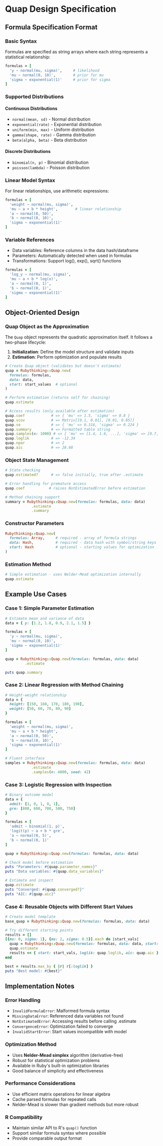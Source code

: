 # Quap Design Specification

## Formula Specification Format

### Basic Syntax
Formulas are specified as string arrays where each string represents a statistical relationship:

```ruby
formulas = [
  'y ~ normal(mu, sigma)',     # likelihood
  'mu ~ normal(0, 10)',        # prior for mu
  'sigma ~ exponential(1)'     # prior for sigma
]
```

### Supported Distributions

#### Continuous Distributions
- `normal(mean, sd)` - Normal distribution
- `exponential(rate)` - Exponential distribution  
- `uniform(min, max)` - Uniform distribution
- `gamma(shape, rate)` - Gamma distribution
- `beta(alpha, beta)` - Beta distribution

#### Discrete Distributions  
- `binomial(n, p)` - Binomial distribution
- `poisson(lambda)` - Poisson distribution

### Linear Model Syntax
For linear relationships, use arithmetic expressions:

```ruby
formulas = [
  'weight ~ normal(mu, sigma)',
  'mu ~ a + b * height',        # linear relationship
  'a ~ normal(0, 50)',
  'b ~ normal(0, 10)', 
  'sigma ~ exponential(1)'
]
```

### Variable References
- Data variables: Reference columns in the data hash/dataframe
- Parameters: Automatically detected when used in formulas
- Transformations: Support log(), exp(), sqrt() functions

```ruby
formulas = [
  'log_y ~ normal(mu, sigma)',
  'mu ~ a + b * log(x)',
  'a ~ normal(0, 1)',
  'b ~ normal(0, 1)',
  'sigma ~ exponential(1)'
]
```

## Object-Oriented Design

### Quap Object as the Approximation

The `Quap` object represents the quadratic approximation itself. It follows a two-phase lifecycle:

1. **Initialization**: Define the model structure and validate inputs
2. **Estimation**: Perform optimization and populate results

```ruby
# Create Quap object (validates but doesn't estimate)
quap = Rubythinking::Quap.new(
  formulas: formulas,
  data: data,
  start: start_values  # optional
)

# Perform estimation (returns self for chaining)
quap.estimate

# Access results (only available after estimation)
quap.coef            # => { 'mu' => 1.5, 'sigma' => 0.8 }
quap.vcov            # => Matrix[[0.1, 0.01], [0.01, 0.05]]
quap.se              # => { 'mu' => 0.316, 'sigma' => 0.224 }
quap.summary         # => Formatted table string
quap.samples(n: 1000) # => { 'mu' => [1.4, 1.6, ...], 'sigma' => [0.7, 0.9, ...] }
quap.loglik          # => -12.34
quap.npar            # => 2
quap.aic             # => 28.68
```

### Object State Management

```ruby
# State checking
quap.estimated?      # => false initially, true after .estimate

# Error handling for premature access
quap.coef           # raises NotEstimatedError before estimation

# Method chaining support
summary = Rubythinking::Quap.new(formulas: formulas, data: data)
            .estimate
            .summary
```

### Constructor Parameters

```ruby
Rubythinking::Quap.new(
  formulas: Array,     # required - array of formula strings
  data: Hash,          # required - data hash with symbol/string keys
  start: Hash          # optional - starting values for optimization
)
```

### Estimation Method

```ruby
# Simple estimation - uses Nelder-Mead optimization internally
quap.estimate
```

## Example Use Cases

### Case 1: Simple Parameter Estimation
```ruby
# Estimate mean and variance of data
data = { y: [1.2, 1.8, 0.9, 2.1, 1.5] }

formulas = [
  'y ~ normal(mu, sigma)',
  'mu ~ normal(0, 10)',
  'sigma ~ exponential(1)'
]

quap = Rubythinking::Quap.new(formulas: formulas, data: data)
         .estimate

puts quap.summary
```

### Case 2: Linear Regression with Method Chaining
```ruby
# Height-weight relationship
data = {
  height: [150, 160, 170, 180, 190],
  weight: [50, 60, 70, 80, 90]
}

formulas = [
  'weight ~ normal(mu, sigma)',
  'mu ~ a + b * height',
  'a ~ normal(0, 50)',
  'b ~ normal(0, 10)',
  'sigma ~ exponential(1)'
]

# Fluent interface
samples = Rubythinking::Quap.new(formulas: formulas, data: data)
            .estimate
            .samples(n: 4000, seed: 42)
```

### Case 3: Logistic Regression with Inspection
```ruby
# Binary outcome model
data = {
  admit: [1, 0, 1, 0, 1],
  gre: [800, 600, 700, 500, 750]
}

formulas = [
  'admit ~ binomial(1, p)',
  'logit(p) ~ a + b * gre',
  'a ~ normal(0, 5)',
  'b ~ normal(0, 1)'
]

quap = Rubythinking::Quap.new(formulas: formulas, data: data)

# Check model before estimation
puts "Parameters: #{quap.parameter_names}"
puts "Data variables: #{quap.data_variables}"

# Estimate and inspect
quap.estimate
puts "Converged: #{quap.converged?}"
puts "AIC: #{quap.aic}"
```

### Case 4: Reusable Objects with Different Start Values
```ruby
# Create model template
base_quap = Rubythinking::Quap.new(formulas: formulas, data: data)

# Try different starting points
results = []
[{mu: 0, sigma: 1}, {mu: 2, sigma: 0.5}].each do |start_vals|
  quap = Rubythinking::Quap.new(formulas: formulas, data: data, start: start_vals)
  quap.estimate
  results << { start: start_vals, loglik: quap.loglik, aic: quap.aic }
end

best = results.max_by { |r| r[:loglik] }
puts "Best model: #{best}"
```

## Implementation Notes

### Error Handling
- `InvalidFormulaError`: Malformed formula syntax
- `MissingDataError`: Referenced data variables not found
- `NotEstimatedError`: Accessing results before calling .estimate
- `ConvergenceError`: Optimization failed to converge
- `InvalidStartError`: Start values incompatible with model

### Optimization Method
- Uses **Nelder-Mead simplex** algorithm (derivative-free)
- Robust for statistical optimization problems
- Available in Ruby's built-in optimization libraries
- Good balance of simplicity and effectiveness

### Performance Considerations  
- Use efficient matrix operations for linear algebra
- Cache parsed formulas for repeated calls
- Nelder-Mead is slower than gradient methods but more robust

### R Compatibility
- Maintain similar API to R's `quap()` function
- Support similar formula syntax where possible
- Provide comparable output format